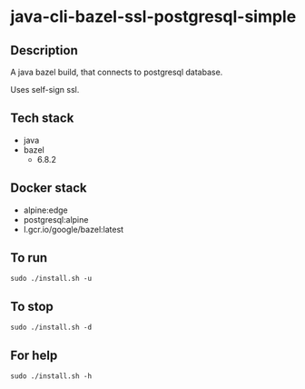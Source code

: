 # java-cli-bazel-ssl-postgresql-simple

## Description
A java bazel build, that connects to postgresql database.

Uses self-sign ssl.

## Tech stack
- java
- bazel
  - 6.8.2

## Docker stack
- alpine:edge
- postgresql:alpine
- l.gcr.io/google/bazel:latest

## To run
`sudo ./install.sh -u`

## To stop
`sudo ./install.sh -d`

## For help
`sudo ./install.sh -h`
